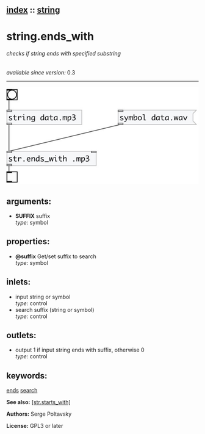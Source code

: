 [index](index.html) :: [string](category_string.html)
---

# string.ends_with

###### checks if string ends with specified substring

*available since version:* 0.3

---




[![example](../examples/img/string.ends_with.jpg)](../examples/pd/string.ends_with.pd)



## arguments:

* **SUFFIX**
suffix<br>
_type:_ symbol<br>





## properties:

* **@suffix** 
Get/set suffix to search<br>
_type:_ symbol<br>



## inlets:

* input string or symbol<br>
_type:_ control
* search suffix (string or symbol)<br>
_type:_ control



## outlets:

* output 1 if input string ends with suffix, otherwise 0<br>
_type:_ control



## keywords:

[ends](keywords/ends.html)
[search](keywords/search.html)



**See also:**
[\[str.starts_with\]](str.starts_with.html)




**Authors:** Serge Poltavsky




**License:** GPL3 or later





